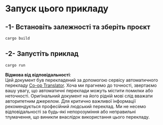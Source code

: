 <!--
CO_OP_TRANSLATOR_METADATA:
{
  "original_hash": "6240e78bb87f91bece16f8742472aeef",
  "translation_date": "2025-08-18T19:05:36+00:00",
  "source_file": "03-GettingStarted/06-http-streaming/solution/rust/calculator-httpserver/README.md",
  "language_code": "uk"
}
-->
# Запуск цього прикладу

## -1- Встановіть залежності та зберіть проєкт

```bash
cargo build
```

## -2- Запустіть приклад

```bash
cargo run
```

**Відмова від відповідальності**:  
Цей документ був перекладений за допомогою сервісу автоматичного перекладу [Co-op Translator](https://github.com/Azure/co-op-translator). Хоча ми прагнемо до точності, звертаємо вашу увагу, що автоматичні переклади можуть містити помилки або неточності. Оригінальний документ на його рідній мові слід вважати авторитетним джерелом. Для критично важливої інформації рекомендується професійний людський переклад. Ми не несемо відповідальності за будь-які непорозуміння або неправильні тлумачення, що виникли внаслідок використання цього перекладу.